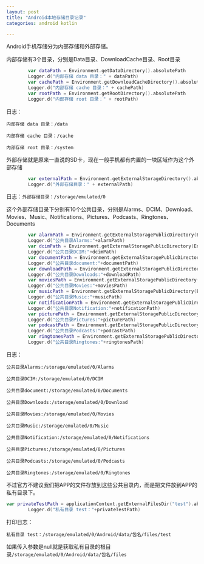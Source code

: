 ```yaml
---
layout: post
title: "Android本地存储目录记录"
categories: android kotlin

---
```


Android手机存储分为内部存储和外部存储。

内部存储有3个目录，分别是Data目录、DownloadCache目录、Root目录

```kotlin
        var dataPath = Environment.getDataDirectory().absolutePath
        Logger.d("内部存储 data 目录：" + dataPath)
        var cachePath = Environment.getDownloadCacheDirectory().absolutePath
        Logger.d("内部存储 cache 目录：" + cachePath)
        var rootPath = Environment.getRootDirectory().absolutePath
        Logger.d("内部存储 root 目录：" + rootPath)
```

日志：

`内部存储 data 目录：/data`

`内部存储 cache 目录：/cache`

`内部存储 root 目录：/system`



<!-- more -->



外部存储就是原来一直说的SD卡，现在一般手机都有内置的一块区域作为这个外部存储

```kotlin
        var externalPath = Environment.getExternalStorageDirectory().absolutePath
        Logger.d("外部存储目录：" + externalPath)
```

日志：`外部存储目录：/storage/emulated/0`

这个外部存储目录下分别有10个公共目录，分别是Alarms、DCIM、Download、Movies、Music、Notifications、Pictures、Podcasts、Ringtones、Documents

```kotlin
        var alarmPath = Environment.getExternalStoragePublicDirectory(Environment.DIRECTORY_ALARMS)
        Logger.d("公共目录Alarms:"+alarmPath)
        var dcimPath = Environment.getExternalStoragePublicDirectory(Environment.DIRECTORY_DCIM)
        Logger.d("公共目录DCIM:"+dcimPath)
        var documentPath = Environment.getExternalStoragePublicDirectory(Environment.DIRECTORY_DOCUMENTS)
        Logger.d("公共目录document:"+documentPath)
        var downloadPath = Environment.getExternalStoragePublicDirectory(Environment.DIRECTORY_DOWNLOADS)
        Logger.d("公共目录Downloads:"+downloadPath)
        var moviesPath = Environment.getExternalStoragePublicDirectory(Environment.DIRECTORY_MOVIES)
        Logger.d("公共目录Movies:"+moviesPath)
        var musicPath = Environment.getExternalStoragePublicDirectory(Environment.DIRECTORY_MUSIC)
        Logger.d("公共目录Music:"+musicPath)
        var notificationPath = Environment.getExternalStoragePublicDirectory(Environment.DIRECTORY_NOTIFICATIONS)
        Logger.d("公共目录Notification:"+notificationPath)
        var picturePath = Environment.getExternalStoragePublicDirectory(Environment.DIRECTORY_PICTURES)
        Logger.d("公共目录Pictures:"+picturePath)
        var podcastPath = Environment.getExternalStoragePublicDirectory(Environment.DIRECTORY_PODCASTS)
        Logger.d("公共目录Podcasts:"+podcastPath)
        var ringtonesPath = Environment.getExternalStoragePublicDirectory(Environment.DIRECTORY_RINGTONES)
        Logger.d("公共目录Ringtones:"+ringtonesPath)
```



日志：

`公共目录Alarms:/storage/emulated/0/Alarms`

`公共目录DCIM:/storage/emulated/0/DCIM`

`公共目录document:/storage/emulated/0/Documents`

 `公共目录Downloads:/storage/emulated/0/Download`

`公共目录Movies:/storage/emulated/0/Movies`

`公共目录Music:/storage/emulated/0/Music`

`公共目录Notification:/storage/emulated/0/Notifications`

`公共目录Pictures:/storage/emulated/0/Pictures`

`公共目录Podcasts:/storage/emulated/0/Podcasts`

`公共目录Ringtones:/storage/emulated/0/Ringtones`



不过官方不建议我们把APP的文件存放到这些公共目录内，而是把文件放到APP的私有目录下。

```kotlin
var privateTestPath = applicationContext.getExternalFilesDir("test").absolutePath
        Logger.d("私有目录 test："+privateTestPath)
```

打印日志：

`私有目录 test：/storage/emulated/0/Android/data/包名/files/test`

如果传入参数是null就是获取私有目录的根目录`/storage/emulated/0/Android/data/包名/files`

